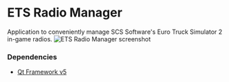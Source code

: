 # ETS Radio Manager #

Application to conveniently manage SCS Software's Euro Truck Simulator 2 in-game radios.
![ETS Radio Manager screenshot](https://bitbucket.org/santigl/ets-radio-manager/downloads/screenshot.png)

### Dependencies ###

* [Qt Framework v5](http://qt-project.org/)